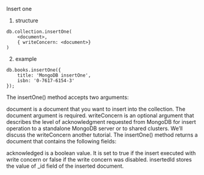 Insert one

1) structure

```
db.collection.insertOne(
    <document>,
    { writeConcern: <document>}
)
```

2) example

```
db.books.insertOne({
    title: 'MongoDB insertOne',
    isbn: '0-7617-6154-3'
});
```


The insertOne() method accepts two arguments:

document is a document that you want to insert into the collection. The document argument is required.
writeConcern is an optional argument that describes the level of acknowledgment requested from MongoDB for insert operation to a standalone MongoDB server or to shared clusters. We’ll discuss the writeConcern another tutorial.
The insertOne() method returns a document that contains the following fields:

acknowledged is a boolean value. It is set to true if the insert executed with write concern or false if the write concern was disabled.
insertedId stores the value of _id field of the inserted document.
